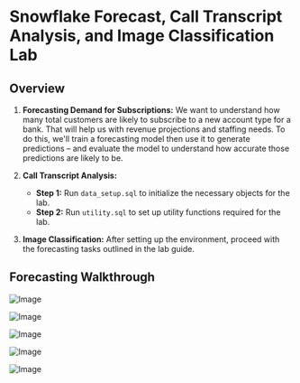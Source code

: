 # Snowflake Forecast, Call Transcript Analysis, and Image Classification Lab

## Overview

1. **Forecasting Demand for Subscriptions:**
   We want to understand how many total customers are likely to subscribe to a new account type for a bank. That will help us with revenue projections and staffing needs. To do this, we'll train a forecasting model then use it to generate predictions – and evaluate the model to understand how accurate those predictions are likely to be.

2. **Call Transcript Analysis:**

   - **Step 1:** Run `data_setup.sql` to initialize the necessary objects for the lab.
   - **Step 2:** Run `utility.sql` to set up utility functions required for the lab.

3. **Image Classification:**
   After setting up the environment, proceed with the forecasting tasks outlined in the lab guide.

## Forecasting Walkthrough



![Image](https://github.com/user-attachments/assets/9b8c6209-b468-473c-90a2-2bbfe28e715e)

![Image](https://github.com/user-attachments/assets/3ba22d37-2693-4f2f-b7ad-51d35101b1b1)

![Image](https://github.com/user-attachments/assets/46bd4ab8-9c33-43c1-945e-9b72b65bf9ae)

![Image](https://github.com/user-attachments/assets/a6f6014c-6c92-4ce1-93db-c563db05672d)

![Image](https://github.com/user-attachments/assets/cf519c1a-6c32-460d-ba28-2b5149aace65)



